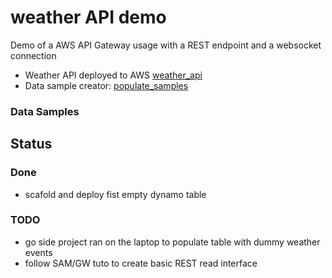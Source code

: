 # weather API demo

Demo of a AWS API Gateway usage with a REST endpoint and a websocket connection


* Weather API deployed to AWS [weather_api](weather_api/readme.md)
* Data sample creator: [populate_samples](populate_samples/readme.md)

### Data Samples




## Status

### Done

* scafold and deploy fist empty dynamo table

### TODO

* go side project ran on the laptop to populate table with dummy weather events
* follow SAM/GW tuto to create basic REST read interface


